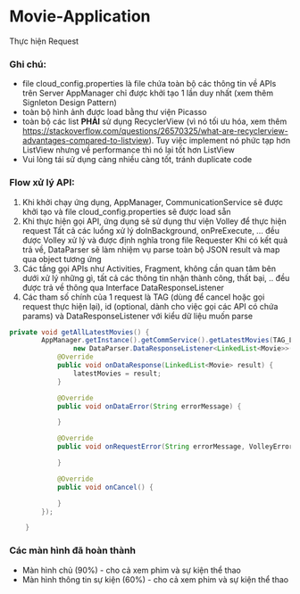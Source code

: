 # Movie-Application


Thực hiện Request

### Ghi chú:
* file cloud_config.properties là file chứa toàn bộ các thông tin về APIs trên Server
AppManager chỉ được khởi tạo 1 lần duy nhất (xem thêm Signleton Design Pattern)
* toàn bộ hình ảnh được load bằng thư viện Picasso
* toàn bộ các list **PHẢI** sử dụng RecyclerView (vì nó tối ưu hóa, xem thêm https://stackoverflow.com/questions/26570325/what-are-recyclerview-advantages-compared-to-listview). Tuy việc implement nó phức tạp hơn ListView nhưng về performance thì nó lại tốt hơn ListView
* Vui lòng tái sử dụng càng nhiều càng tốt, tránh duplicate code

### Flow xử lý API:
1. Khi khởi chạy ứng dụng, AppManager, CommunicationService sẽ được khởi tạo và file cloud_config.properties sẽ được load sẵn
2. Khi thực hiện gọi API, ứng dụng sẽ sử dụng thư viện Volley để thực hiện request
  Tất cả các luồng xử lý doInBackground, onPreExecute, ... đều được Volley xử lý và được định nghĩa trong file Requester
  Khi có kết quả trả về, DataParser sẽ làm nhiệm vụ parse toàn bộ JSON result và map qua object tương ứng
3. Các tầng gọi APIs như Activities, Fragment, không cần quan tâm bên dưới xử lý những gì, tất cả các thông tin nhận thành công, thất bại, .. đều được trả về thông qua Interface DataResponseListener
4. Các tham số chính của 1 request là TAG (dùng để cancel hoặc gọi request thực hiện lại), id (optional, dành cho việc gọi các API có chứa params) và DataResponseListener với kiểu dữ liệu muốn parse


```java
private void getAllLatestMovies() {
        AppManager.getInstance().getCommService().getLatestMovies(TAG_LATEST_MOVIES,
                new DataParser.DataResponseListener<LinkedList<Movie>>() {
            @Override
            public void onDataResponse(LinkedList<Movie> result) {
                latestMovies = result;
            }

            @Override
            public void onDataError(String errorMessage) {

            }

            @Override
            public void onRequestError(String errorMessage, VolleyError volleyError) {

            }

            @Override
            public void onCancel() {

            }
        });

    }
```

### Các màn hình đã hoàn thành
* Màn hình chủ (90%) - cho cả xem phim và sự kiện thể thao
* Màn hình thông tin sự kiện (60%) - cho cả xem phim và sự kiện thể thao
